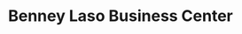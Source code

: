 ---
title: "Benney Laso Business Center"
url: /zwedru/benney-laso-business-center/
shop: convenience
---